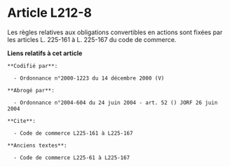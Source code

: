 # Article L212-8

Les règles relatives aux obligations convertibles en actions sont fixées par les articles L. 225-161 à L. 225-167 du code de
commerce.

**Liens relatifs à cet article**

	**Codifié par**:

	  - Ordonnance n°2000-1223 du 14 décembre 2000 (V)

	**Abrogé par**:

	  - Ordonnance n°2004-604 du 24 juin 2004 - art. 52 () JORF 26 juin 2004

	**Cite**:

	  - Code de commerce L225-161 à L225-167

	**Anciens textes**:

	  - Code de commerce L225-61 à L225-167

